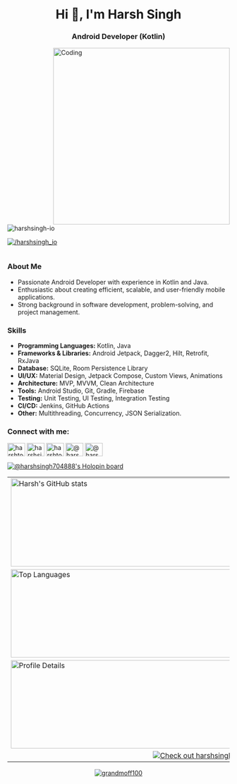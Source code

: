 <h1 align="center">Hi 👋, I'm Harsh Singh</h1>
<h3 align="center">Android Developer (Kotlin)</h3>
<img align="right" alt="Coding" width="400" src="https://raw.githubusercontent.com/harshsingh-io/raw/main/output-onlinegiftools.gif">

<p align="left"> <img src="https://komarev.com/ghpvc/?username=harshsingh-io&label=Profile%20views&color=0e75b6&style=flat" alt="harshsingh-io" /> </p>
<p align="left"> <a href="https://twitter.com/harshsingh_io" target="blank"><img src="https://img.shields.io/twitter/follow/harshsingh_io?logo=twitter&style=for-the-badge" alt="/harshsingh_io" /></a> </p>

<p align="left"> <a href="https://twitter.com/" target="blank"><img src="https://img.shields.io/twitter/follow/?logo=twitter&style=for-the-badge" alt="" /></a> </p>

### About Me
- Passionate Android Developer with experience in Kotlin and Java.
- Enthusiastic about creating efficient, scalable, and user-friendly mobile applications.
- Strong background in software development, problem-solving, and project management.

### Skills
- **Programming Languages:** Kotlin, Java
- **Frameworks & Libraries:** Android Jetpack, Dagger2, Hilt, Retrofit, RxJava
- **Database:** SQLite, Room Persistence Library
- **UI/UX:** Material Design, Jetpack Compose, Custom Views, Animations
- **Architecture:** MVP, MVVM, Clean Architecture
- **Tools:** Android Studio, Git, Gradle, Firebase
- **Testing:** Unit Testing, UI Testing, Integration Testing
- **CI/CD:** Jenkins, GitHub Actions
- **Other:** Multithreading, Concurrency, JSON Serialization.


<h3 align="left">Connect with me:</h3>
<p align="left">
<a href="https://twitter.com/harshsingh_io" target="blank"><img align="center" src="https://raw.githubusercontent.com/rahuldkjain/github-profile-readme-generator/master/src/images/icons/Social/twitter.svg" alt="harshtobekind" height="30" width="40" /></a>
<a href="https://linkedin.com/in/harshsingh-io" target="blank"><img align="center" src="https://raw.githubusercontent.com/rahuldkjain/github-profile-readme-generator/master/src/images/icons/Social/linked-in-alt.svg" alt="harshsingh-io" height="30" width="40" /></a>
<a href="https://instagram.com/harshsingh.io" target="blank"><img align="center" src="https://raw.githubusercontent.com/rahuldkjain/github-profile-readme-generator/master/src/images/icons/Social/instagram.svg" alt="harshtobekind" height="30" width="40" /></a>
<a href="https://codeenemy.hashnode.dev/" target="blank"><img align="center" src="https://raw.githubusercontent.com/rahuldkjain/github-profile-readme-generator/master/src/images/icons/Social/hashnode.svg" alt="@harshio" height="30" width="40" /></a>
<a href="https://www.youtube.com/c/@harshsingh-io" target="blank"><img align="center" src="https://raw.githubusercontent.com/rahuldkjain/github-profile-readme-generator/master/src/images/icons/Social/youtube.svg" alt="@harshsingh-io" height="30" width="40" /></a>
</p>



[![@harshsingh704888's Holopin board](https://holopin.me/harshsingh704888)](https://holopin.io/@harshsingh704888)

<table>
  <tr>
    <td>
      <img src="https://github-readme-stats.vercel.app/api?username=harshsingh-io&theme=dark&show_icons=true" alt="Harsh's GitHub stats" width="500" height="200"/>
    </td>
    <td>
      <a href="https://git.io/streak-stats">
        <img src="https://github-readme-streak-stats.herokuapp.com?user=harshsingh-io&theme=dark&hide_border=true" alt="GitHub Streak" width="500" height="200"/>
      </a>
    </td>
  </tr>
  <tr>
    <td>
      <img src="https://github-readme-stats.vercel.app/api/top-langs?username=harshsingh-io&show_icons=true&locale=en&layout=compact" alt="Top Languages" width="500" height="200"/>
    </td>
    <td>
      <img src="https://github-profile-summary-cards.vercel.app/api/cards/productive-time?username=GrandMoff100&theme=github&utcOffset=+5.3" alt="Productive Time" width="500" height="200"/>
    </td>
  </tr>
  <tr>
    <td colspan="2">
      <img src="https://github-profile-summary-cards.vercel.app/api/cards/profile-details?username=harshsingh-io&theme=github" alt="Profile Details" width="1000" height="200"/>
    </td>
  </tr>
  <tr>
    <td colspan="2" align="center">
      <a href="https://stardev.io/developers/harshsingh-io">
        <img alt="Check out harshsingh-io's profile on stardev.io" src="https://stardev.io/developers/harshsingh-io/badge/languages/global.svg" />
      </a>
    </td>
  </tr>
</table>


<p align="center">
    <a href="https://github.com/ryo-ma/github-profile-trophy">
        <img src="https://github-profile-trophy.vercel.app/?username=harshsingh-io" alt="grandmoff100" />
    </a>
</p>
